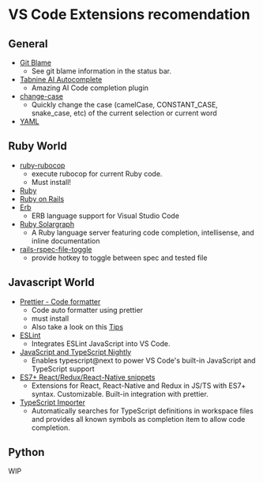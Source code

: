 # VS Code Extensions recomendation

## General

* [Git Blame](https://marketplace.visualstudio.com/items?itemName=waderyan.gitblame)
  * See git blame information in the status bar.
* [Tabnine AI Autocomplete](https://marketplace.visualstudio.com/items?itemName=TabNine.tabnine-vscode)
  * Amazing AI Code completion plugin
* [change-case](https://marketplace.visualstudio.com/items?itemName=wmaurer.change-case)
  * Quickly change the case (camelCase, CONSTANT_CASE, snake_case, etc) of the current selection or current word
* [YAML](https://marketplace.visualstudio.com/items?itemName=redhat.vscode-yaml)

## Ruby World

* [ruby-rubocop](https://marketplace.visualstudio.com/items?itemName=misogi.ruby-rubocop)
  * execute rubocop for current Ruby code.
  * Must install!
* [Ruby](https://marketplace.visualstudio.com/items?itemName=rebornix.Ruby) 
* [Ruby on Rails](https://marketplace.visualstudio.com/items?itemName=hridoy.rails-snippets)
* [Erb](https://marketplace.visualstudio.com/items?itemName=Riey.erb)
  * ERB language support for Visual Studio Code
* [Ruby Solargraph](https://marketplace.visualstudio.com/items?itemName=castwide.solargraph)
  * A Ruby language server featuring code completion, intellisense, and inline documentation
* [rails-rspec-file-toggle](https://marketplace.visualstudio.com/items?itemName=malt03.rails-rspec-file-toggle)
  * provide hotkey to toggle between spec and tested file

## Javascript World

* [Prettier - Code formatter](https://marketplace.visualstudio.com/items?itemName=esbenp.prettier-vscode)
  * Code auto formatter using prettier
  * must install
  * Also take a look on this [Tips](https://github.com/preface-ai/coding-guideline-tips-and-others/blob/main/tips/vs-code-extension-suggestion.md)
* [ESLint](https://marketplace.visualstudio.com/items?itemName=dbaeumer.vscode-eslint)
  * Integrates ESLint JavaScript into VS Code.
* [JavaScript and TypeScript Nightly](https://marketplace.visualstudio.com/items?itemName=ms-vscode.vscode-typescript-next)
  * Enables typescript@next to power VS Code's built-in JavaScript and TypeScript support
* [ES7+ React/Redux/React-Native snippets](https://marketplace.visualstudio.com/items?itemName=dsznajder.es7-react-js-snippets)
  * Extensions for React, React-Native and Redux in JS/TS with ES7+ syntax. Customizable. Built-in integration with prettier.
* [TypeScript Importer](https://marketplace.visualstudio.com/items?itemName=pmneo.tsimporter)
  * Automatically searches for TypeScript definitions in workspace files and provides all known symbols as completion item to allow code completion.

## Python
WIP
